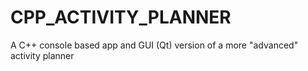 # CPP_ACTIVITY_PLANNER
A  C++ console based app and GUI (Qt) version of a more "advanced" activity planner 
